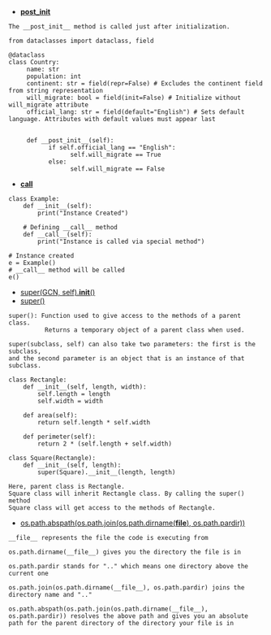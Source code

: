 - [__post_init__](https://blog.logrocket.com/understanding-python-dataclasses/#:~:text=The%20__post_init__%20method,continent%20%2C%20population%20%2C%20and%20official_lang%20.)
```
The __post_init__ method is called just after initialization.

from dataclasses import dataclass, field

@dataclass
class Country:
     name: str
     population: int
     continent: str = field(repr=False) # Excludes the continent field from string representation
     will_migrate: bool = field(init=False) # Initialize without will_migrate attribute
     official_lang: str = field(default="English") # Sets default language. Attributes with default values must appear last


     def __post_init__(self):
           if self.official_lang == "English":
                 self.will_migrate == True
           else:
                 self.will_migrate == False
```
- [__call__](https://www.geeksforgeeks.org/__call__-in-python/)
```
class Example:
    def __init__(self):
        print("Instance Created")
      
    # Defining __call__ method
    def __call__(self):
        print("Instance is called via special method")
  
# Instance created
e = Example()
# __call__ method will be called
e()
```
- [super(GCN, self).__init__()](https://realpython.com/python-super/)
- [super()](https://youtu.be/MBbVq_FIYDA)
```
super(): Function used to give access to the methods of a parent class.
          Returns a temporary object of a parent class when used.

super(subclass, self) can also take two parameters: the first is the subclass,
and the second parameter is an object that is an instance of that subclass.

class Rectangle:
    def __init__(self, length, width):
        self.length = length
        self.width = width
    
    def area(self):
        return self.length * self.width
    
    def perimeter(self):
        return 2 * (self.length + self.width)

class Square(Rectangle):
    def __init__(self, length):
        super(Square).__init__(length, length)

Here, parent class is Rectangle.
Square class will inherit Rectangle class. By calling the super() method
Square class will get access to the methods of Rectangle.
```
- [os.path.abspath(os.path.join(os.path.dirname(__file__), os.path.pardir))](https://stackoverflow.com/questions/21005822/what-does-os-path-abspathos-path-joinos-path-dirname-file-os-path-pardir)

```
__file__ represents the file the code is executing from

os.path.dirname(__file__) gives you the directory the file is in

os.path.pardir stands for ".." which means one directory above the current one

os.path.join(os.path.dirname(__file__), os.path.pardir) joins the directory name and ".."

os.path.abspath(os.path.join(os.path.dirname(__file__), os.path.pardir)) resolves the above path and gives you an absolute path for the parent directory of the directory your file is in
```
